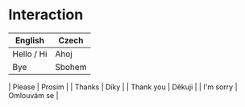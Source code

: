 Interaction
===========

| English | Czech |
| ------- | ----- |
| Hello / Hi | Ahoj |
| Bye | Sbohem |

| Please | Prosím |
| Thanks | Díky |
| Thank you | Děkuji |
| I'm sorry | Omlouvám se |

